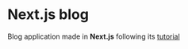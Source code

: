 # Next.js blog

Blog application made in **Next.js** following its [tutorial](https://nextjs.org/learn/basics/create-nextjs-app)
